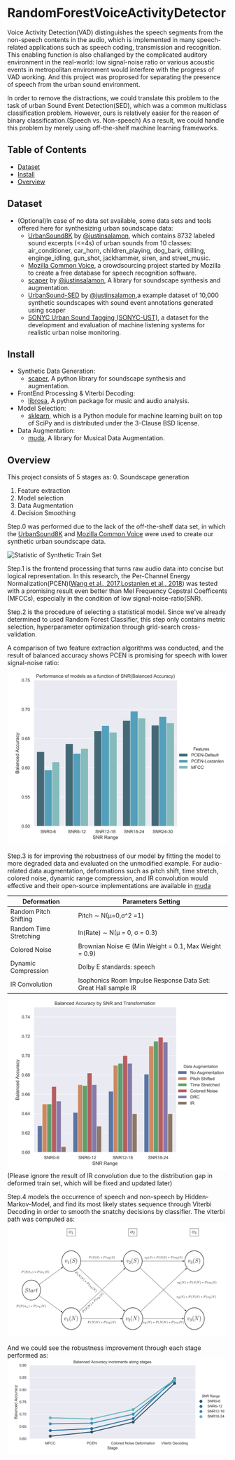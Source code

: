 # RandomForestVoiceActivityDetector

Voice Activity Detection(VAD) distinguishes the speech segments from the non-speech contents in the audio, which is implemented in many speech-related applications such as speech coding, transmission and recognition. This enabling function is also challanged by the complicated auditory environment in the real-world: low signal-noise ratio or various acoustic events in metropolitan environment would interfere with the progress of VAD working. And this project was proprosed for separating the presence of speech from the urban sound environment.

In order to remove the distractions, we could translate this problem to the task of urban Sound Event Detection(SED), which was a common multiclass classification problem. However, ours is relatively easier for the reason of binary classification.(Speech vs. Non-speech) As a result, we could handle this problem by merely using off-the-shelf machine learning frameworks.

## Table of Contents

- [Dataset](#dataset)
- [Install](#install)
- [Overview](#overview)

## Dataset

- (Optional)In case of no data set available, some data sets and tools offered here for synthesizing urban soundscape data:
    - [UrbanSound8K](https://urbansounddataset.weebly.com/urbansound8k.html) by [@justinsalamon](https://github.com/justinsalamon), which contains 8732 labeled sound excerpts (<=4s) of urban sounds from 10 classes: air_conditioner, car_horn, children_playing, dog_bark, drilling, enginge_idling, gun_shot, jackhammer, siren, and street_music.
    - [Mozilla Common Voice](https://voice.mozilla.org/en), a crowdsourcing project started by Mozilla to create a free database for speech recognition software.
    - [scaper](https://github.com/justinsalamon/scaper) by [@justinsalamon](https://github.com/justinsalamon), A library for soundscape synthesis and augmentation.
    - [UrbanSound-SED](http://urbansed.weebly.com/) by [@justinsalamon](https://github.com/justinsalamon),a example dataset of 10,000 synthetic soundscapes with sound event annotations generated using scaper
    - [SONYC Urban Sound Tagging (SONYC-UST)](https://zenodo.org/record/2590742#.Xg5ZqtZKjFQ), a dataset for the development and evaluation of machine listening systems for realistic urban noise monitoring. 
    
## Install

- Synthetic Data Generation:
    - [scaper](https://github.com/justinsalamon/scaper), A python library for soundscape synthesis and augmentation.
- FrontEnd Processing & Viterbi Decoding:
    - [librosa](https://github.com/librosa/librosa), A python package for music and audio analysis.
- Model Selection:
    - [sklearn](https://github.com/scikit-learn/scikit-learn), which is a Python module for machine learning built on top of SciPy and is distributed under the 3-Clause BSD license.
- Data Augmentation:
    - [muda](https://github.com/bmcfee/muda), A library for Musical Data Augmentation.

## Overview

This project consists of 5 stages as:
0. Soundscape generation
1. Feature extraction
2. Model selection
3. Data Augmentation
4. Decision Smoothing

Step.0 was performed due to the lack of the off-the-shelf data set, in which the [UrbanSound8K](https://urbansounddataset.weebly.com/urbansound8k.html) and [Mozilla Common Voice](https://voice.mozilla.org/en) were used to create our synthetic urban soundscape data.

![Statistic of Synthetic Train Set](https://github.com/yeliuyChuy/RandomForestVoiceActivityDetector/blob/master/pics/soundscape_statistic_train.png)

Step.1 is the frontend processing that turns raw audio data into concise but logical representation. In this research, the Per-Channel Energy Normalization(PCEN)([Wang et al., 2017](https://arxiv.org/pdf/1607.05666.pdf),[Lostanlen
et al., 2018](http://www.justinsalamon.com/uploads/4/3/9/4/4394963/lostanlen_pcen_spl2018.pdf)) was tested with a promising result even better than Mel Frequency Cepstral Coefficents (MFCCs), especially in the condition of low signal-noise-ratio(SNR).

Step.2 is the procedure of selecting a statistical model. Since we've already determined to used Random Forest Classifier, this step only contains metric selection, hyperparameter optimization through grid-search cross-validation.

A comparison of two feature extraction algorithms was conducted, and the result of balanced accuracy shows PCEN is promising for speech with lower signal-noise ratio:

![MFCC vs. PCEN in Frontend Processing](https://github.com/yeliuyChuy/RandomForestVoiceActivityDetector/blob/master/pics/ModelPerformance_BACC.png)

Step.3 is for improving the robustness of our model by fitting the model to more degraded data and evaluated on the unmodified example. For audio-related data augmentation, deformations such as pitch shift, time stretch, colored noise, dynamic range compression, and IR convolution would effective and their open-source implementations are available in [muda](https://github.com/bmcfee/muda)

Deformation | Parameters Setting
------------ | -------------
Random Pitch Shifting | Pitch ∼ N(μ=0,σ^2 =1)
Random Time Stretching | ln(Rate) ∼ N(μ = 0, σ = 0.3)
Colored Noise | Brownian Noise ∈ (Min Weight = 0.1, Max Weight = 0.9)
Dynamic Compression | Dolby E standards: speech
IR Convolution | Isophonics Room Impulse Response Data Set: Great Hall sample IR

![Data Augmentation](https://github.com/yeliuyChuy/RandomForestVoiceActivityDetector/blob/master/pics/Aug_BACC_BarPlot.png)
(Please ignore the result of IR convolution due to the distribution gap in deformed train set, which will be fixed and updated later)


Step.4 models the occurrence of speech and non-speech by Hidden-Markov-Model, and find its most likely states sequence through Viterbi Decoding in order to smooth the snatchy decisions by classifier. The viterbi path was computed as:
![Computing Viterbi path](https://github.com/yeliuyChuy/RandomForestVoiceActivityDetector/blob/master/pics/ViterbiPath.jpeg)

And we could see the robustness improvement through each stage performed as:
![BACC Improvement](https://github.com/yeliuyChuy/RandomForestVoiceActivityDetector/blob/master/pics/BACC_Improvement.png)
